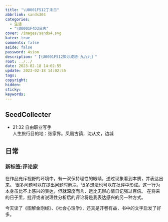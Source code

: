 ```yaml
---
title: "\U0001F512丁未日"
abbrlink: sands304
categories:
  - 生活
  - "\U0001F4D3日志"
cover: /images/sands4.svg
katex: true
comments: false
aside: false
password: 4sion
description: "【\U0001F512聚沙成塔·九九九】"
root: ../../
date: 2023-02-18 14:02:55
update: 2023-02-18 14:02:55
tags:
copyright:
hidden:
sticky:
keywords:
---
```


## SeedCollecter
- 21:32 自由职业写手<br>人生旅行目的地：张家界。凤凰古镇，沈从文，边城


## 日常

### 新标签:评论家
在作品充斥视野的环境中，有一双保持理性的眼睛，透过现象看到本质，并表达出来。
很多问题可以在提出问题时解决，很多想法也可以在批评中形成。这一行为本身虽比不上感兴的表达，但就深度而言，远比无聊心情日记强过百倍。
在将来的日子里，批评或者说理性分析后的评论将是我表达感兴的另一种方式。

今天读了《图解金刚经》、《社会心理学》，还真是开卷有益，书中的文字启发了好多。